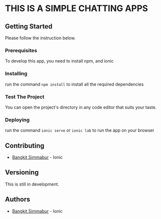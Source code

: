 # THIS IS A SIMPLE CHATTING APPS

## Getting Started

Please follow the instruction below.

### Prerequisites

To develop this app, you need to install npm, and ionic

### Installing

run the command 
``` npm install ``` 
to install all the required dependencies

### Test The Project

You can open the project's directory in any code editor that suits your taste.

### Deploying

run the command 
```ionic serve``` 
or 
```ionic lab``` 
to run the app on your browser

## Contributing

* [Bangkit Simmabur](#) - Ionic

## Versioning

This is still in development.

## Authors
* [Bangkit Simmabur](#) - Ionic
